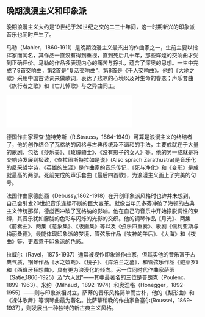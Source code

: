 

## 晚期浪漫主义和印象派

晚期浪漫主义大约是19世纪于20世纪之交的二三十年间，这一时期新兴的印象派音乐也同时产生了。

马勒（Mahler，1860-1911）是晚期浪漫主义最杰出的作曲家之一，生前主要以指挥家而闻名，其作品一直没有得到重视，直到死后几十年，那些辉煌的交响曲才受到正确评价。马勒的作品多表现内心的痛苦与挣扎，蕴含了深奥的思想。一生中完成了9首交响曲，第2首是“复活交响曲”，第8首是《千人交响曲》。他的《大地之歌》采用中国古诗词来做歌词，表达了悲凉的心境以及对生命的眷恋；声乐套曲《旅行者之歌》和《亡儿悼歌》与之异曲同工。

<iframe frameborder="no" border="0" marginwidth="0" marginheight="0" width=330 height=86 src="//music.163.com/outchain/player?type=2&id=1683344&auto=1&height=66&auto=0"></iframe>

德国作曲家理查·施特劳斯（R.Strauss，1864-1949）可算是浪漫主义的终结者了，他的创作结合了瓦格纳的风格与古典传统及不谐和的手法，主要成就在于大量的歌剧，包括《莎乐美》、《玫瑰骑士》、《没有影子的女人》等。他的另一成就是将交响诗发展到极致，《查拉图斯特拉如是说》(Also sprach Zarathustra)是音乐化的尼采哲学诗，《英雄的生涯》是作曲家的音乐传记，《死与净化》和《变形》是成就最高的两部。死前完成的声乐套曲《最后四首歌》，为浪漫主义画上了完美的句号。

法国作曲家德彪西（Debussy,1862-1918）在开创印象派风格时也许并未想到，自己会引发20世纪音乐连续不断的巨大变革。就像当年贝多芬冲破了海顿的古典主义传统那样，德彪西冲破了瓦格纳的影响。他在自己的音乐中开始挣脱调性的束缚，其音乐犹如朦胧的色彩与闪烁的光影的交织。他的钢琴作品《月光》、两集《前奏曲》、两集《意象集》、《版画集》等以及《弦乐四重奏》、歌剧《佩利亚斯与梅丽桑德》，最能体现印象派的梦境，管弦乐作品《牧神的午后》、《大海》和《夜曲》等，更着意于印象派的色彩。

拉威尔（Ravel，1875-1937）通常被视作印象派作曲家，但其实他的音乐富于古典气质，钢琴作品《水之嬉戏》、《镜子》、《库泊兰之墓》，和管弦乐作品《鲍莱罗》和《西班牙狂想曲》，具有更为浪漫化的倾向。另一位同时代作曲家萨蒂（Satie,1866-1925）及“六人团”——其中最著名的三位是普朗克（Poulenc，1899-1963）、米约（Milhaud，1892-1974）和奥涅格（Honegger，1892-1955）——则与印象派相对立，萨蒂的音乐风格简单而古朴，他的《梨形曲》和《裸体歌舞》等钢琴曲最为著名。比萨蒂稍晚的作曲家鲁塞尔(Roussel，1869-1937），则发展出一种独特的新古典主义风格。